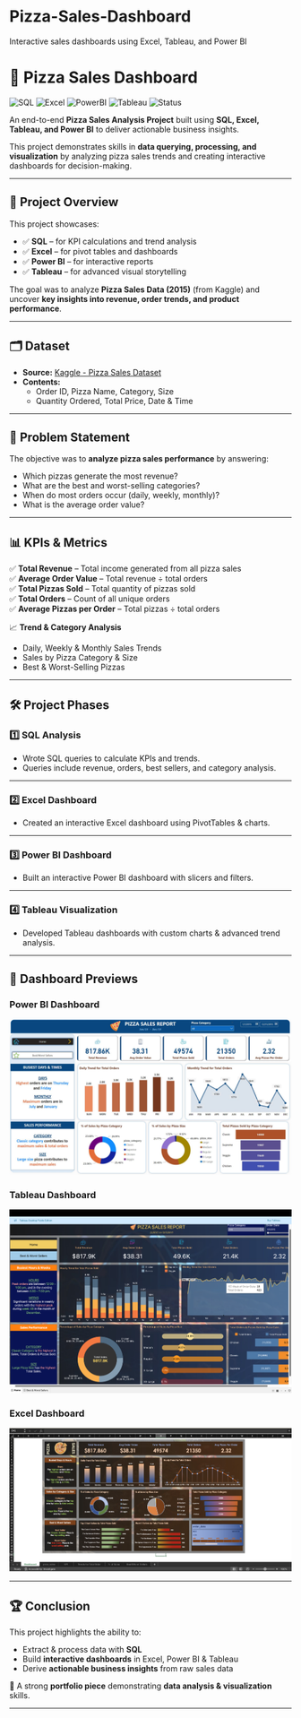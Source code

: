 # Pizza-Sales-Dashboard
Interactive sales dashboards using Excel, Tableau, and Power BI
# 🍕 Pizza Sales Dashboard
![SQL](https://img.shields.io/badge/SQL-Queries-blue)
![Excel](https://img.shields.io/badge/Excel-Dashboard-green)
![PowerBI](https://img.shields.io/badge/PowerBI-Interactive%20Dashboard-yellow)
![Tableau](https://img.shields.io/badge/Tableau-Visualizations-orange)
![Status](https://img.shields.io/badge/Status-Completed-success)

An end-to-end **Pizza Sales Analysis Project** built using **SQL, Excel, Tableau, and Power BI** to deliver actionable business insights.

This project demonstrates skills in **data querying, processing, and visualization** by analyzing pizza sales trends and creating interactive dashboards for decision-making.

---

## 📂 Project Overview
This project showcases:
- ✅ **SQL** – for KPI calculations and trend analysis  
- ✅ **Excel** – for pivot tables and dashboards  
- ✅ **Power BI** – for interactive reports  
- ✅ **Tableau** – for advanced visual storytelling  

The goal was to analyze **Pizza Sales Data (2015)** (from Kaggle) and uncover **key insights into revenue, order trends, and product performance**.

---

## 🗂 Dataset
- **Source:** [Kaggle - Pizza Sales Dataset](https://www.kaggle.com/)  
- **Contents:**  
  - Order ID, Pizza Name, Category, Size  
  - Quantity Ordered, Total Price, Date & Time  

---

## 🎯 Problem Statement
The objective was to **analyze pizza sales performance** by answering:
- Which pizzas generate the most revenue?
- What are the best and worst-selling categories?
- When do most orders occur (daily, weekly, monthly)?
- What is the average order value?

---

## 📊 KPIs & Metrics
✅ **Total Revenue** – Total income generated from all pizza sales  
✅ **Average Order Value** – Total revenue ÷ total orders  
✅ **Total Pizzas Sold** – Total quantity of pizzas sold  
✅ **Total Orders** – Count of all unique orders  
✅ **Average Pizzas per Order** – Total pizzas ÷ total orders  

📈 **Trend & Category Analysis**
- Daily, Weekly & Monthly Sales Trends
- Sales by Pizza Category & Size
- Best & Worst-Selling Pizzas

---

## 🛠 Project Phases

### 1️⃣ SQL Analysis  
- Wrote SQL queries to calculate KPIs and trends.  
- Queries include revenue, orders, best sellers, and category analysis.  


---

### 2️⃣ Excel Dashboard  
- Created an interactive Excel dashboard using PivotTables & charts.  


---

### 3️⃣ Power BI Dashboard  
- Built an interactive Power BI dashboard with slicers and filters.  


---

### 4️⃣ Tableau Visualization  
- Developed Tableau dashboards with custom charts & advanced trend analysis.  


---

## 📸 Dashboard Previews

### Power BI Dashboard
![Power BI Dashboard](images/powerbi.png)

### Tableau Dashboard
![Tableau Dashboard](images/tab1.png)


### Excel Dashboard
![Excel Dashboard](images/excel.png)



---

## 🏆 Conclusion
This project highlights the ability to:
- Extract & process data with **SQL**
- Build **interactive dashboards** in Excel, Power BI & Tableau
- Derive **actionable business insights** from raw sales data  

📌 A strong **portfolio piece** demonstrating **data analysis & visualization** skills.

---
